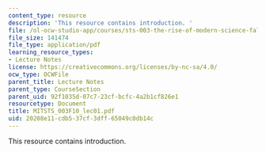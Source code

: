 ```yaml
---
content_type: resource
description: 'This resource contains introduction. '
file: /ol-ocw-studio-app/courses/sts-003-the-rise-of-modern-science-fall-2010/20208e11cdb537cf3dff65049c0db14c_MITSTS_003F10_lec01.pdf
file_size: 141474
file_type: application/pdf
learning_resource_types:
- Lecture Notes
license: https://creativecommons.org/licenses/by-nc-sa/4.0/
ocw_type: OCWFile
parent_title: Lecture Notes
parent_type: CourseSection
parent_uid: 92f1035d-07c7-23cf-bcfc-4a2b1cf826e1
resourcetype: Document
title: MITSTS_003F10_lec01.pdf
uid: 20208e11-cdb5-37cf-3dff-65049c0db14c
---
```

This resource contains introduction. 